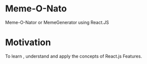 # Meme-O-Nato
Meme-O-Nator or MemeGenerator using React.JS


# Motivation 
To learn , understand and apply the concepts of React.js Features.
